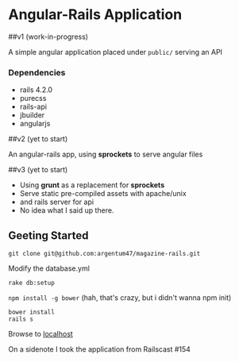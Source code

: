 # Angular-Rails Application

##v1 (work-in-progress)

A simple angular application placed under `public/` serving an API


### Dependencies

* rails 4.2.0
* purecss
* rails-api
* jbuilder
* angularjs


##v2 (yet to start)

An angular-rails app, using __sprockets__ to serve angular files


##v3 (yet to start)

* Using __grunt__ as a replacement for __sprockets__
* Serve static pre-compiled assets with apache/unix
* and rails server for api
* No idea what I said up there.

## Geeting Started

`git clone git@github.com:argentum47/magazine-rails.git`

Modify the database.yml

```
rake db:setup
```
`npm install -g bower` (hah, that's crazy, but i didn't wanna npm init)
```
bower install
rails s
```

Browse to <a href="localhost:3000">localhost</a>

<aside>On a sidenote I took the application from Railscast #154 </aside>
